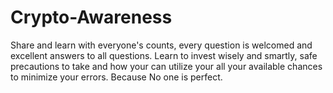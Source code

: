 # Crypto-Awareness
Share and learn with everyone's counts, every question is welcomed and excellent answers to all questions. Learn to invest wisely and smartly, safe precautions to take and how your can utilize your all your available chances to minimize your errors. Because No one is perfect.
